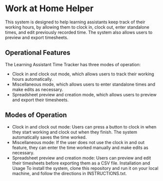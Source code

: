 # Work at Home Helper
This system is designed to help learning assistants keep track of their working hours, by allowing them to clock in, clock out, enter standalone times, and edit previously recorded time. The system also allows users to preview and export timesheets.

## Operational Features
The Learning Assistant Time Tracker has three modes of operation:

* Clock in and clock out mode, which allows users to track their working hours automatically.
* Miscellaneous mode, which allows users to enter standalone times and make edits as necessary.
* Spreadsheet preview and creation mode, which allows users to preview and export their timesheets.

## Modes of Operation
* Clock in and clock out mode: 
Users can press a button to clock in when they start working and clock out when they finish. The system automatically saves the time worked.
* Miscellaneous mode:
If the user does not use the clock in and out feature, they can enter the time worked manually and make edits as necessary.
* Spreadsheet preview and creation mode: Users can preview and edit their timesheets before exporting them as a CSV file.
Installation and Usage
To install the system, clone this repository and run it on your local machine, and follow the directions in INSTRUCTIONS.txt.
